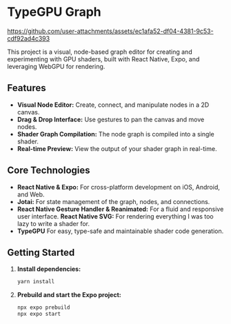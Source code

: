 # TypeGPU Graph

https://github.com/user-attachments/assets/ec1afa52-df04-4381-9c53-cdf92ad4c393

This project is a visual, node-based graph editor for creating and experimenting with GPU shaders, built with React Native, Expo, and leveraging WebGPU for rendering.

## Features

*   **Visual Node Editor:** Create, connect, and manipulate nodes in a 2D canvas.
*   **Drag & Drop Interface:** Use gestures to pan the canvas and move nodes.
*   **Shader Graph Compilation:** The node graph is compiled into a single shader.
*   **Real-time Preview:** View the output of your shader graph in real-time.

## Core Technologies

*   **React Native & Expo:** For cross-platform development on iOS, Android, and Web.
*   **Jotai:** For state management of the graph, nodes, and connections.
*   **React Native Gesture Handler & Reanimated:** For a fluid and responsive user interface.
    **React Native SVG:** For rendering everything I was too lazy to write a shader for.
*   **TypeGPU** For easy, type-safe and maintainable shader code generation.

## Getting Started

1.  **Install dependencies:**

    ```bash
    yarn install
    ```

2.  **Prebuild and start the Expo project:**

    ```bash
    npx expo prebuild
    npx expo start
    ```
